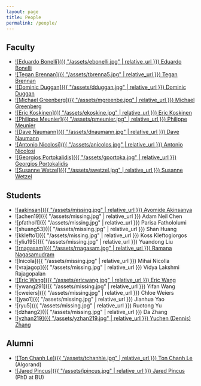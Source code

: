 ```yaml
---
layout: page
title: People
permalink: /people/
---
```


<link rel="stylesheet" href="{{ "/assets/people.css" | relative_url }}">

## Faculty

- [![Eduardo Bonelli]({{ "/assets/ebonelli.jpg" | relative_url }}) Eduardo Bonelli](https://ebonelli.github.io/)
- [![Tegan Brennan]({{ "/assets/tbrenna5.jpg" | relative_url }}) Tegan Brennan](https://faculty.stevens.edu/tbrenna5)
- [![Dominic Duggan]({{ "/assets/dduggan.jpg" | relative_url }}) Dominic Duggan](https://www.cs.stevens.edu/~dduggan/)
- [![Michael Greenberg]({{ "/assets/mgreenbe.jpg" | relative_url }})  Michael Greenberg](https://mgree.github.io)
- [![Eric Koskinen]({{ "/assets/ekoskine.jpg" | relative_url }}) Eric Koskinen](https://www.cs.stevens.edu/~ejk/#/~ejk/)
- [![Philippe Meunier]({{ "/assets/pmeunier.jpg" | relative_url }}) Philippe Meunier](https://faculty.stevens.edu/pmeunier/)
- [![Dave Naumann]({{ "/assets/dnaumann.jpg" | relative_url }}) Dave Naumann](https://www.cs.stevens.edu/~naumann/)
- [![Antonio Nicolosi]({{ "/assets/anicolos.jpg" | relative_url }}) Antonio Nicolosi](https://www.cs.stevens.edu/~nicolosi/)
- [![Georgios Portokalidis]({{ "/assets/gportoka.jpg" | relative_url }}) Georgios Portokalidis](https://www.portokalidis.net/)
- [![Susanne Wetzel]({{ "/assets/swetzel.jpg" | relative_url }}) Susanne Wetzel](https://www.cs.stevens.edu/~swetzel/)


## Students

- [![aakinsan]({{ "/assets/missing.jpg" | relative_url }}) Ayomide Akinsanya](https://github.com/akinsanyaayomide)
- ![achen19]({{ "/assets/missing.jpg" | relative_url }}) Adam Neil Chen 
- ![pfathol1]({{ "/assets/missing.jpg" | relative_url }}) Parisa Fathololumi
- ![shuang53]({{ "/assets/missing.jpg" | relative_url }}) Shan Huang
- ![kklefto1]({{ "/assets/missing.jpg" | relative_url }}) Koss Kleftogiorgos
- ![yliu195]({{ "/assets/missing.jpg" | relative_url }}) Yuandong Liu
- [![rnagasam]({{ "/assets/rnagasam.jpg" | relative_url }}) Ramana Nagasamudram](https://github.com/rnagasam)
- ![lnicola]({{ "/assets/missing.jpg" | relative_url }}) Mihai Nicolla
- ![vrajagop]({{ "/assets/missing.jpg" | relative_url }}) Vidya Lakshmi Rajagopalan
- [![Eric Wang]({{ "/assets/ericwang.jpg" | relative_url }}) Eric Wang](https://psyduck.wang/)
- ![ywang291]({{ "/assets/missing.jpg" | relative_url }}) Yifan Wang 
- ![cweiers]({{ "/assets/missing.jpg" | relative_url }}) Chloe Weiers 
- ![jyao1]({{ "/assets/missing.jpg" | relative_url }}) Jianhua Yao 
- ![ryu5]({{ "/assets/missing.jpg" | relative_url }}) Ruotong Yu
- ![dzhang2]({{ "/assets/missing.jpg" | relative_url }}) Da Zhang
- [![yzhan219]({{ "/assets/yzhan219.jpg" | relative_url }}) Yuchen (Dennis) Zhang](https://sites.google.com/view/yuchenzhang)

## Alumni

- [![Ton Chanh Le]({{ "/assets/tchanhle.jpg" | relative_url }}) Ton Chanh Le](https://letonchanh.github.io/) (Algorand)
- [![Jared Pincus]({{ "/assets/jpincus.jpg" | relative_url }}) Jared Pincus](https://jaredpincus.com/) (PhD at BU)
